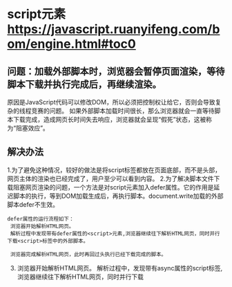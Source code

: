 # script元素 https://javascript.ruanyifeng.com/bom/engine.html#toc0
 ## 问题：加载外部脚本时，浏览器会暂停页面渲染，等待脚本下载并执行完成后，再继续渲染。
   原因是JavaScript代码可以修改DOM，所以必须把控制权让给它，否则会导致复杂的线程竞赛的问题。
   如果外部脚本加载时间很长，那么浏览器就会一直等待脚本下载完成，造成网页长时间失去响应，浏览器就会呈现“假死”状态，这被称为“阻塞效应”。
 ## 解决办法
   1.为了避免这种情况，较好的做法是将script标签都放在页面底部，而不是头部，网页主体的渲染也已经完成了，用户至少可以看到内容。
   2.为了解决脚本文件下载阻塞网页渲染的问题，一个方法是对script元素加入defer属性。它的作用是延迟脚本的执行，等到DOM加载生成后，再执行脚本。document.write加载的外部脚本defer不生效。
    <script src="a.js" defer></script>

    defer属性的运行流程如下：
     浏览器开始解析HTML网页。
     解析过程中发现带有defer属性的<script>元素,浏览器继续往下解析HTML网页，同时并行下载<script>标签中的外部脚本。

     浏览器完成解析HTML网页，此时再回过头执行已经下载完成的脚本。 

  3. <script>元素加入async属性。作用是，使用另一个进程下载脚本，下载时不会阻塞渲染。
     document.write加载的外部脚本defer不生效。
      <script src="a.js" async></script>

     浏览器开始解析HTML网页。
     解析过程中，发现带有async属性的script标签,浏览器继续往下解析HTML网页，同时并行下载<script>标签中的外部脚本。

     脚本下载完成，浏览器暂停解析HTML网页，开始执行下载的脚本。
     脚本执行完毕，浏览器恢复解析HTML网页。 

     一旦采用这个属性，就无法保证脚本的执行顺序。哪个脚本先下载结束，就先执行那个脚本。

     一般来说，如果脚本之间没有依赖关系，就使用async属性，如果脚本之间有依赖关系，就使用defer属性。如果同时使用async和defer属性，浏览器行为由async属性决定。

  4.动态加载
     动态生成的script标签不会阻塞页面渲染，也就不会造成浏览器假死。但是问题在于，这种方法无法保证脚本的执行顺序，哪个脚本文件先下载完成，就先执行哪个。如果想避免这个问题，可以设置async属性为false。
     ``` ['a.js', 'b.js'].forEach(function(src) {
         var script = document.createElement('script');
         script.src = src;
         script.async = false;
         document.head.appendChild(script);
        });
     ```
     
